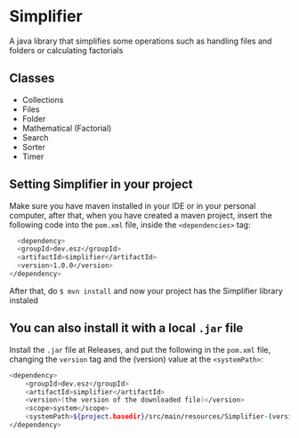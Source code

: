 # Simplifier

A java library that simplifies some operations such as handling files and folders or calculating factorials


## Classes

- Collections
- Files
- Folder
- Mathematical (Factorial)
- Search
- Sorter
- Timer


## Setting Simplifier in your project

Make sure you have maven installed in your IDE or in your
personal computer, after that, when you have created a maven
project, insert the following code into the ```pom.xml``` file, inside the ```<dependencies>``` tag:

```bash
  <dependency>
  <groupId>dev.esz</groupId>
  <artifactId>simplifier</artifactId>
  <version>1.0.0</version>
</dependency>
``` 

After that, do ```$ mvn install``` and now your project has the Simplifier library instaled

## You can also install it with a local ```.jar``` file

Install the ```.jar``` file at Releases, and put the following in the ```pom.xml``` file, changing the ```version``` tag and the (version) value at the ```<systemPath>```:

```bash
<dependency>
    <groupId>dev.esz</groupId>
    <artifactId>simplifier</artifactId>
    <version>(the version of the downloaded file)</version>
    <scope>system</scope>
    <systemPath>${project.basedir}/src/main/resources/Simplifier-(version).jar</systemPath>
</dependency>
```